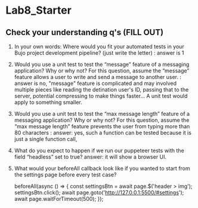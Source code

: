 # Lab8_Starter

## Check your understanding q's (FILL OUT)
1. In your own words: Where would you fit your automated tests in your Bujo project development pipeline? (just write the letter) : answer is 1
   

2. Would you use a unit test to test the “message” feature of a messaging application? Why or why not? For this question, assume the “message” feature allows a user to write and send a message to another user. : answer is no, "message" feature is complicated and may involved multiple pieces like reading the detination user's ID, passing that to the server, potential compressing to make things faster... A unit test would apply to something smaller.

3. Would you use a unit test to test the “max message length” feature of a messaging application? Why or why not? For this question, assume the “max message length” feature prevents the user from typing more than 80 characters : answer: yes, such a function can be tested because it is just a single function call,

4. What do you expect to happen if we run our puppeteer tests with the field “headless” set to true? answer: it will show a browser UI.

5. What would your beforeAll callback look like if you wanted to start from the settings page before every test case? 
   
   beforeAll(async () => {
    const settingsBtn = await page.$('header > img');
    settingsBtn.click();
    await page.goto('http://127.0.0.1:5500/#settings');
    await page.waitForTimeout(500);
  });

